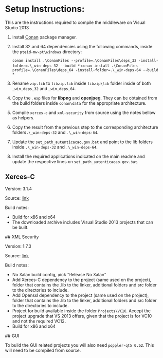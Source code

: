 # Setup Instructions:

This are the instructions required to compile the middleware on Visual Studio 2013

1. Install [Conan](https://conan.io) package manager.
2. Install 32 and 64 dependencies using the following commands, inside the `pteid-mw-pt\windows` directory:

    `conan install .\ConanFiles --profile=.\ConanFiles\deps_32 -install-folder=.\_win-deps-32 --build *`
        `conan install .\ConanFiles --profile=.\ConanFiles\deps_64 -install-folder=.\_win-deps-64 --build *`
    
3. Rename `zip.lib` to `libzip.lib` inside `libzip\lib` folder inside of both `_win_deps_32` and `_win_deps_64`.
4. Copy the `.exp` files for **libpng** and **openjpeg**. They can be obtained from the build folders inside `conan\data` for the appropriate architecture. 
5. Compile `xerces-c` and `xml-security` from source using the notes bellow as helpers.
6. Copy the result from the previous step to the corresponding architecture folders`.\_win-deps-32` and `.\_win-deps-64`.
6. Update the `set_path_autenticacao.gov.bat` and point to the lib folders inside `.\_win-deps-32` and `.\_win-deps-64`.
7. Install the required applications indicated on the main readme and update the respective lines on `set_path_autenticacao.gov.bat`.

## Xerces-C

Version: 3.1.4

Source: [link](https://archive.apache.org/dist/xerces/c/3/sources/xerces-c-3.1.4.zip)

Build notes: 

* Build for x86 and x64
* The downloaded archive includes Visual Studio 2013 projects that can be built.

## XML Security

Version: 1.7.3

Source: [link](http://archive.apache.org/dist/santuario/c-library/xml-security-c-1.7.3.zip)

Build notes: 

* No Xalan build config, pick "Release No Xalan"
* Add Xerces-C dependency to the project (same used on the project), folder that contains the .lib to the linker, additional folders and src folder to the directories to include.
* Add Openssl dependency to the project (same used on the project), folder that contains the .lib to the linker, additional folders and src folder to the directories to include.
* Project for build available inside the folder `Projects\VC10`. Accept the project upgrade that VS 2013 offers, given that the project is for VC10 and not the required VC12.
* Build for x86 and x64

## GUI

To build the GUI related projects you will also need `poppler-qt5 0.52`. This will need to be compiled from source.